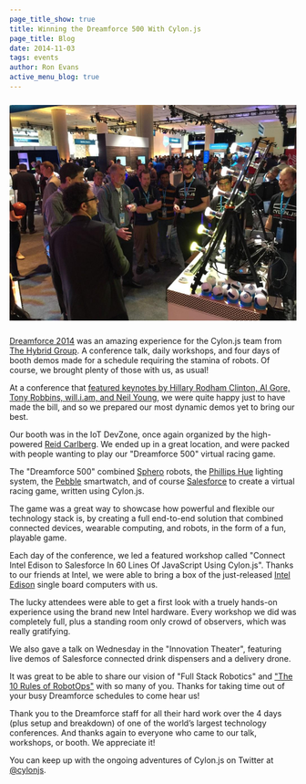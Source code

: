 ```yaml
---
page_title_show: true
title: Winning the Dreamforce 500 With Cylon.js
page_title: Blog
date: 2014-11-03
tags: events
author: Ron Evans
active_menu_blog: true
---
```


<img src="/images/blog/df14-cylonjs.png" alt="Cylon.js at Dreamforce 2014" style="margin: 10px 0;">

[Dreamforce 2014](http://www.salesforce.com/dreamforce/DF14/) was an amazing experience for the Cylon.js team from [The Hybrid Group](http://hybridgroup.com/).
A conference talk, daily workshops, and four days of booth demos made for a schedule requiring the stamina of robots.
Of course, we brought plenty of those with us, as usual!

At a conference that [featured keynotes by Hillary Rodham Clinton, Al Gore, Tony Robbins, will.i.am, and Neil Young](http://www.salesforce.com/dreamforce/DF14/keynotes.jsp), we were quite happy just to have made the bill, and so we prepared our most dynamic demos yet to bring our best.

Our booth was in the IoT DevZone, once again organized by the high-powered [Reid Carlberg](https://twitter.com/ReidCarlberg).
We ended up in a great location, and were packed with people wanting to play our "Dreamforce 500" virtual racing game.

The "Dreamforce 500" combined [Sphero][] robots, the [Phillips Hue][] lighting system, the [Pebble][] smartwatch, and of course [Salesforce][] to create a virtual racing game, written using Cylon.js.

The game was a great way to showcase how powerful and flexible our technology stack is, by creating a full end-to-end solution that combined connected devices, wearable computing, and robots, in the form of a fun, playable game.

Each day of the conference, we led a featured workshop called "Connect Intel Edison to Salesforce In 60 Lines Of JavaScript Using Cylon.js".
Thanks to our friends at Intel, we were able to bring a box of the just-released [Intel Edison][] single board computers with us.

The lucky attendees were able to get a first look with a truely hands-on experience using the brand new Intel hardware.
Every workshop we did was completely full, plus a standing room only crowd of observers, which was really gratifying.

We also gave a talk on Wednesday in the "Innovation Theater", featuring live demos of Salesforce connected drink dispensers and a delivery drone.

It was great to be able to share our vision of "Full Stack Robotics" and ["The 10 Rules of RobotOps"](http://robotops.com/) with so many of you.
Thanks for taking time out of your busy Dreamforce schedules to come hear us!

Thank you to the Dreamforce staff for all their hard work over the 4 days (plus setup and breakdown) of one of the world’s largest technology conferences.
And thanks again to everyone who came to our talk, workshops, or booth.
We appreciate it!

You can keep up with the ongoing adventures of Cylon.js on Twitter at [@cylonjs](http://twitter.com/cylonjs).

[Reid Carlberg]: https://twitter.com/ReidCarlberg
[Sphero]: http://www.gosphero.com/sphero-2-0/
[Phillips Hue]: http://www2.meethue.com/en-us/
[Pebble]: https://getpebble.com/
[Salesforce]: http://www.salesforce.com/homepage/index-b.jsp
[Intel Edison]: http://www.intel.com/content/www/us/en/do-it-yourself/edison.html
